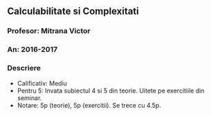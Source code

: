 ## Calculabilitate si Complexitati
### Profesor: Mitrana Victor
### An: 2016-2017
### Descriere
* Calificativ: Mediu
* Pentru 5: Invata subiectul 4 si 5 din teorie. Uitete pe exercitiile din seminar.
* Notare: 5p (teorie), 5p (exercitii). Se trece cu 4.5p.